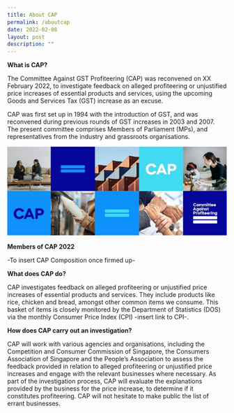 ```yaml
---
title: About CAP
permalink: /aboutcap
date: 2022-02-08
layout: post
description: ""
---
```

**What is CAP?**

The Committee Against GST Profiteering (CAP) was reconvened on XX February 2022, to investigate feedback on alleged profiteering or unjustified price increases of  essential products and services, using the upcoming Goods and Services Tax (GST) increase as an excuse. 

CAP was first set up in 1994 with the introduction of GST, and was reconvened during previous rounds of GST increases in 2003 and 2007. The present committee comprises Members of Parliament (MPs), and representatives from the industry and grassroots organisations. 

![Alt text for image on Isomer site](/images/hi-resolution/whatiscap.jpg)

**Members of CAP 2022**

-To insert CAP Composition once firmed up-

**What does CAP do?**

CAP investigates feedback on alleged profiteering or unjustified price increases of essential products and services. They include products like rice, chicken and bread, amongst other common items we consume. This basket of items is closely monitored by the Department of Statistics (DOS) via the monthly Consumer Price Index (CPI) -insert link to CPI-.

**How does CAP carry out an investigation?**

CAP will work with various agencies and organisations, including the Competition and Consumer Commission of Singapore, the Consumers Association of Singapore and the People’s Association to assess the feedback provided in relation to alleged profiteering or unjustified price increases and engage with the relevant businesses where necessary. As part of the investigation process, CAP will evaluate the explanations provided by the business for the price increase, to determine if it constitutes profiteering. CAP will not hesitate to make public the list of errant businesses.

